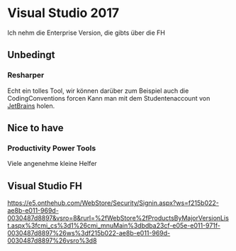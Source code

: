 # Visual Studio 2017
Ich nehm die Enterprise Version, die gibts über die FH

## Unbedingt
### Resharper 
Echt ein tolles Tool, wir können darüber zum Beispiel auch die CodingConventions forcen
Kann man mit dem Studentenaccount von [JetBrains](https://www.jetbrains.com/) holen.

## Nice to have
### Productivity Power Tools
Viele angenehme kleine Helfer

## Visual Studio FH

https://e5.onthehub.com/WebStore/Security/Signin.aspx?ws=f215b022-ae8b-e011-969d-0030487d8897&vsro=8&rurl=%2fWebStore%2fProductsByMajorVersionList.aspx%3fcmi_cs%3d1%26cmi_mnuMain%3dbdba23cf-e05e-e011-971f-0030487d8897%26ws%3df215b022-ae8b-e011-969d-0030487d8897%26vsro%3d8

